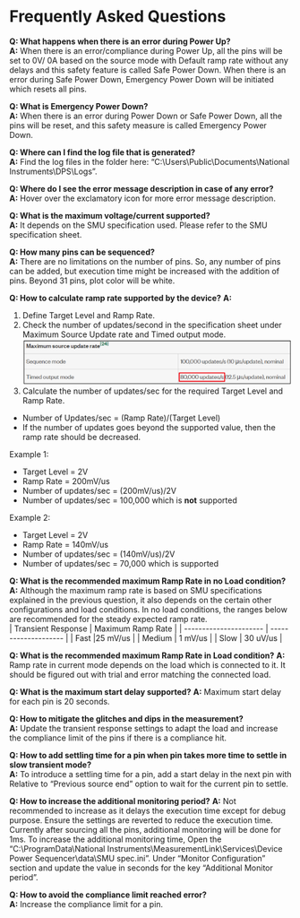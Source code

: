 # Frequently Asked Questions

**Q: What happens when there is an error during Power Up?**  
**A:** When there is an error/compliance during Power Up, all the pins will be set to 0V/ 0A based on the source mode with Default ramp rate without any delays and this safety feature is called Safe Power Down. When there is an error during Safe Power Down, Emergency Power Down will be initiated which resets all pins.  

**Q: What is Emergency Power Down?**  
**A:** When there is an error during Power Down or Safe Power Down, all the pins will be reset, and this safety measure is called Emergency Power Down.  

**Q: Where can I find the log file that is generated?**  
**A:** Find the log files in the folder here: “C:\Users\Public\Documents\National Instruments\DPS\Logs”.  

**Q: Where do I see the error message description in case of any error?**  
**A:** Hover over the exclamatory icon for more error message description.  

**Q: What is the maximum voltage/current supported?**  
**A:**  It depends on the SMU specification used. Please refer to the SMU specification sheet.  

**Q: How many pins can be sequenced?**  
**A:** There are no limitations on the number of pins. So, any number of pins can be added, but execution time might be increased with the addition of pins. Beyond 31 pins, plot color will be white.  

**Q: How to calculate ramp rate supported by the device?**
**A:**  
1. Define Target Level and Ramp Rate.  
2. Check the number of updates/second in the specification sheet under Maximum Source Update rate and Timed output mode.
   ![Maxmimum source update rate](images/max-source-update-rate.png)  
3. Calculate the number of updates/sec for the required Target Level and Ramp Rate.  
  - Number of Updates/sec = (Ramp Rate)/(Target Level)  
  - If the number of updates goes beyond the supported value, then the ramp rate should be decreased.  

Example 1:  
  - Target Level = 2V  
  - Ramp Rate = 200mV/us  
  - Number of updates/sec = (200mV/us)/2V  
  - Number of updates/sec = 100,000 which is **not** supported  

Example 2:  
  - Target Level = 2V  
  - Ramp Rate = 140mV/us  
  - Number of updates/sec = (140mV/us)/2V  
  - Number of updates/sec = 70,000 which is supported  

**Q: What is the recommended maximum Ramp Rate in no Load condition?**
**A:** Although the maximum ramp rate is based on SMU specifications explained in the previous question, it also depends on the certain other configurations and load conditions. In no load conditions, the ranges below are recommended for the steady expected ramp rate.  
| Transient Response     | Maximum Ramp Rate    |
| ---------------------- | -------------------- |
| Fast                   |25 mV/us              |
| Medium                 | 1 mV/us              |
| Slow                   | 30 uV/us             |  

**Q: What is the recommended maximum Ramp Rate in Load condition?**
**A:** Ramp rate in current mode depends on the load which is connected to it. It should be figured out with trial and error matching the connected load.  

**Q: What is the maximum start delay supported?**
**A:**  Maximum start delay for each pin is 20 seconds.

**Q: How to mitigate the glitches and dips in the measurement?**  
**A:** Update the transient response settings to adapt the load and increase the compliance limit of the pins if there is a compliance hit.  

**Q: How to add settling time for a pin when pin takes more time to settle in slow transient mode?**  
**A:** To introduce a settling time for a pin, add a start delay in the next pin with Relative to “Previous source end” option to wait for the current pin to settle.  

**Q: How to increase the additional monitoring period?**
**A:** Not recommended to increase as it delays the execution time except for debug purpose. Ensure the settings are reverted to reduce the execution time. Currently after sourcing all the pins, additional monitoring will be done for 1ms. To increase the additional monitoring time, Open the “C:\ProgramData\National Instruments\MeasurementLink\Services\Device Power Sequencer\data\SMU spec.ini”. Under “Monitor Configuration” section and update the value in seconds for the key “Additional Monitor period”.

**Q: How to avoid the compliance limit reached error?**  
**A:** Increase the compliance limit for a pin.  

